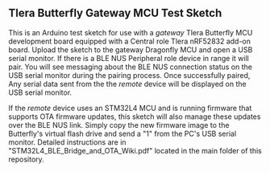 ## Tlera Butterfly Gateway MCU Test Sketch

This is an Arduino test sketch for use with a *gateway* Tlera Butterfly MCU development board equipped with a Central role Tlera nRF52832 add-on board. Upload the sketch to the gateway Dragonfly MCU and open a USB serial monitor. If there is a BLE NUS Peripheral role device in range it will pair. You will see messaging about the BLE NUS connection status on the USB serial monitor during the pairing process. Once successfully paired, Any serial data sent from the the *remote* device will be displayed on the USB serial monitor.

If the *remote* device uses an STM32L4 MCU and is running firmware that supports OTA firmware updates, this sketch will also manage these updates over the BLE NUS link. Simply copy the new firmware image to the Butterfly's virtual flash drive and send a "1" from the PC's USB serial monitor. Detailed instructions are in "STM32L4_BLE_Bridge_and_OTA_Wiki.pdf" located in the main folder of this repository.
